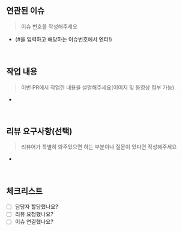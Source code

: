 ## 연관된 이슈

> 이슈 번호를 작성해주세요

- (#을 입력하고 해당하는 이슈번호에서 엔터!)

<br>

## 작업 내용

> 이번 PR에서 작업한 내용을 설명해주세요(이미지 및 동영상 첨부 가능)

- 

<br> 

## 리뷰 요구사항(선택)

> 리뷰어가 특별히 봐주었으면 하는 부분이나 질문이 있다면 작성해주세요

- 

<br>

## 체크리스트
- [ ] 담당자 할당했나요?
- [ ] 리뷰 요청했나요?
- [ ] 이슈 연결했나요?
